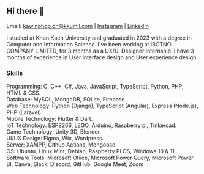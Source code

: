 ## Hi there 👋

Email: kawinphop.ch@kkumil.com | [Instagram](https://www.instagram.com/kawin101x/) | [LinkedIn](https://www.linkedin.com/in/kawin101/)

I studied at Khon Kaen University and graduated in 2023 with a degree in Computer and Information Science. I've been working at IBOTNOI COMPANY LIMITED, for 3 months as a UX/UI Designer Internship. I have 3 months of experience in User interface design and User experience design.

### Skills
Programming: C, C++, C#, Java, JavaScript, TypeScript, Python, PHP, HTML & CSS. \
Database: MySQL, MongoDB, SQLite, Firebase. \
Web Technology: Python (Django), TypeScript (Angular), Express (Node.js), PHP (Laravel). \
Mobile Technology: Flutter & Dart. \
IoT Technology: ESP8266, LEGO, Arduino, Raspberry pi, Tinkercad. \
Game Technology: Unity 3D, Blender. \
UI/UX Design: Figma, Wix, Wordpress. \
Server: XAMPP, Github Actions, Mongoose. \
OS: Ubuntu, Linux Mint, Debian, Raspberry Pi OS, Windows 10 & 11 \
Software Tools: Microsoft Ofiice, Microsoft Power Query, Microsoft Power BI, Canva, Slack, Discord, GitHub, Google Meet, Zoom
